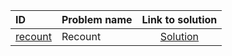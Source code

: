| ID | Problem name | Link to solution |
|:---|:---|:---:|
| [recount](https://open.kattis.com/problems/recount) | Recount | [Solution](https://github.com/versenyi98/kattis-solutions/tree/main/solutions/recount)|
